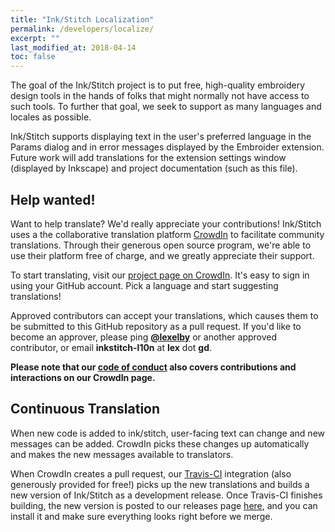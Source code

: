 ```yaml
---
title: "Ink/Stitch Localization"
permalink: /developers/localize/
excerpt: ""
last_modified_at: 2018-04-14
toc: false
---
```

The goal of the Ink/Stitch project is to put free, high-quality embroidery design tools in the hands of folks that might normally not have access to such tools.  To further that goal, we seek to support as many languages and locales as possible.

Ink/Stitch supports displaying text in the user's preferred language in the Params dialog and in error messages displayed by the Embroider extension.  Future work will add translations for the extension settings window (displayed by Inkscape) and project documentation (such as this file).

## Help wanted!

Want to help translate?  We'd really appreciate your contributions!  Ink/Stitch uses a the collaborative translation platform <a href="http://crowdin.com">CrowdIn</a> to facilitate community translations.  Through their generous open source program, we're able to use their platform free of charge, and we greatly appreciate their support.

To start translating, visit our <a href="https://crowdin.com/project/inkstitch">project page on CrowdIn</a>.  It's easy to sign in using your GitHub account.  Pick a language and start suggesting translations!

Approved contributors can accept your translations, which causes them to be submitted to this GitHub repository as a pull request.  If you'd like to become an approver, please ping [**@lexelby**](https://github.com/lexelby) or another approved contributor, or email **inkstitch-l10n** at **lex** dot **gd**.

**Please note that our [code of conduct](CODE_OF_CONDUCT.md) also covers contributions and interactions on our CrowdIn page.**

## Continuous Translation

When new code is added to ink/stitch, user-facing text can change and new messages can be added.  CrowdIn picks these changes up automatically and makes the new messages available to translators.

When CrowdIn creates a pull request, our [Travis-CI](http://travis-ci.org) integration (also generously provided for free!) picks up the new translations and builds a new version of Ink/Stitch as a development release.  Once Travis-CI finishes building, the new version is posted to our releases page [here](https://github.com/inkstitch/inkstitch/releases/tag/dev-build-l10n), and you can install it and make sure everything looks right before we merge.
